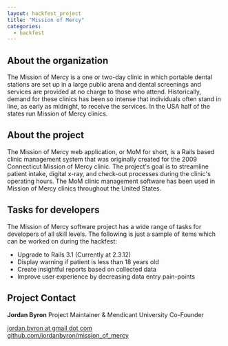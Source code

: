 ```yaml
---
layout: hackfest_project
title: "Mission of Mercy"
categories:
  - hackfest
---
```


## About the organization


The Mission of Mercy is a one or two-day clinic in which portable dental stations are set up in a large public arena and dental screenings and services are provided at no charge to those who attend. Historically, demand for these clinics has been so intense that individuals often stand in line, as early as midnight, to receive the services. In the USA half of the states run Mission of Mercy clinics.

## About the project


The Mission of Mercy web application, or MoM for short, is a Rails based clinic management system that was originally created for the 2009 Connecticut Mission of Mercy clinic. The project's goal is to streamline patient intake, digital x-ray, and check-out processes during the clinic's operating hours. The MoM clinic management software has been used in Mission of Mercy clinics throughout the United States.

## Tasks for developers


The Mission of Mercy software project has a wide range of tasks for developers of all skill levels. The following is just a sample of items which can be worked on during the hackfest:

- Upgrade to Rails 3.1 (Currently at 2.3.12)
- Display warning if patient is less than 18 years old
- Create insightful reports based on collected data
- Improve user experience by decreasing data entry pain-points

## Project Contact


**Jordan Byron**
Project Maintainer & Mendicant University Co-Founder

[jordan.byron at gmail dot com](mailto:jordan.byron@gmail.com)<br>
[github.com/jordanbyron/mission_of_mercy](https://github.com/jordanbyron/mission_of_mercy)
